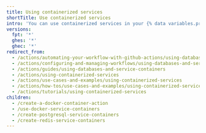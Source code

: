 ```yaml
---
title: Using containerized services
shortTitle: Use containerized services
intro: 'You can use containerized services in your {% data variables.product.prodname_actions %} workflows.'
versions:
  fpt: '*'
  ghes: '*'
  ghec: '*'
redirect_from:
  - /actions/automating-your-workflow-with-github-actions/using-databases-and-services
  - /actions/configuring-and-managing-workflows/using-databases-and-service-containers
  - /actions/guides/using-databases-and-service-containers
  - /actions/using-containerized-services
  - /actions/use-cases-and-examples/using-containerized-services
  - /actions/how-tos/use-cases-and-examples/using-containerized-services
  - /actions/tutorials/using-containerized-services
children:
  - /create-a-docker-container-action
  - /use-docker-service-containers
  - /create-postgresql-service-containers
  - /create-redis-service-containers
---
```

